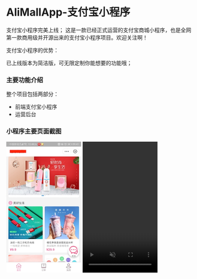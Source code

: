 # AliMallApp-支付宝小程序

支付宝小程序完美上线；
这是一款已经正式运营的支付宝商城小程序，也是全网第一款商用级并开源出来的支付宝小程序项目。欢迎关注啊！

支付宝小程序的优势：


已上线版本为简洁版，可无限定制你能想要的功能哦；

### 主要功能介绍
整个项目包括两部分：
* 前端支付宝小程序
* 运营后台

### 小程序主要页面截图
<img src="https://github.com/sailorlxj/AliMallApp/blob/master/01-%E9%A6%96%E9%A1%B5.jpeg" width="200" height="350" alt="支付宝小程序-首页"/>
<video id="video" src="https://github.com/sailorlxj/AliMallApp/blob/master/02-%E5%95%86%E5%93%81%E8%AF%A6%E6%83%85.mp4" autoplay="autoplay" loop="loop" muted="muted" height="350" width="200"/>
<img src="https://github.com/sailorlxj/AliMallApp/blob/master/03-%E8%B4%AD%E4%B9%B0%E9%80%89%E6%8B%A9%E5%9E%8B%E5%8F%B7.jpeg" width="200" height="350" alt="支付宝小程序-购买选择型号"/>
<img src="https://github.com/sailorlxj/AliMallApp/blob/master/04-%E8%B4%AD%E4%B9%B0%E4%BB%98%E6%AC%BE.jpeg" width="200" height="350" alt="支付宝小程序-购买付款"/><br/>
<img src="https://github.com/sailorlxj/AliMallApp/blob/master/05-%E4%BB%98%E6%AC%BE%E7%BB%93%E6%9E%9C%E5%95%86%E5%93%81%E6%8E%A8%E8%8D%90.jpeg" width="200" height="350" alt="付款结果商品推荐"/>
<img src="https://github.com/sailorlxj/AliMallApp/blob/master/06-%E8%AE%A2%E5%8D%95%E5%88%97%E8%A1%A8.jpeg" width="200" height="350" alt="支付宝小程序-订单列表"/>
<img src="https://github.com/sailorlxj/AliMallApp/blob/master/07-%E8%AE%A2%E5%8D%95%E8%AF%A6%E6%83%85.jpeg" width="200" height="350" alt="支付宝小程序-订单详情"/>


### 管理后台页面截图（部分）
![登录页面](https://github.com/sailorlxj/AliMallApp/blob/master/login.png)
![首页](https://github.com/sailorlxj/AliMallApp/blob/master/home.png)
![列表页](https://github.com/sailorlxj/AliMallApp/blob/master/list1.png)
